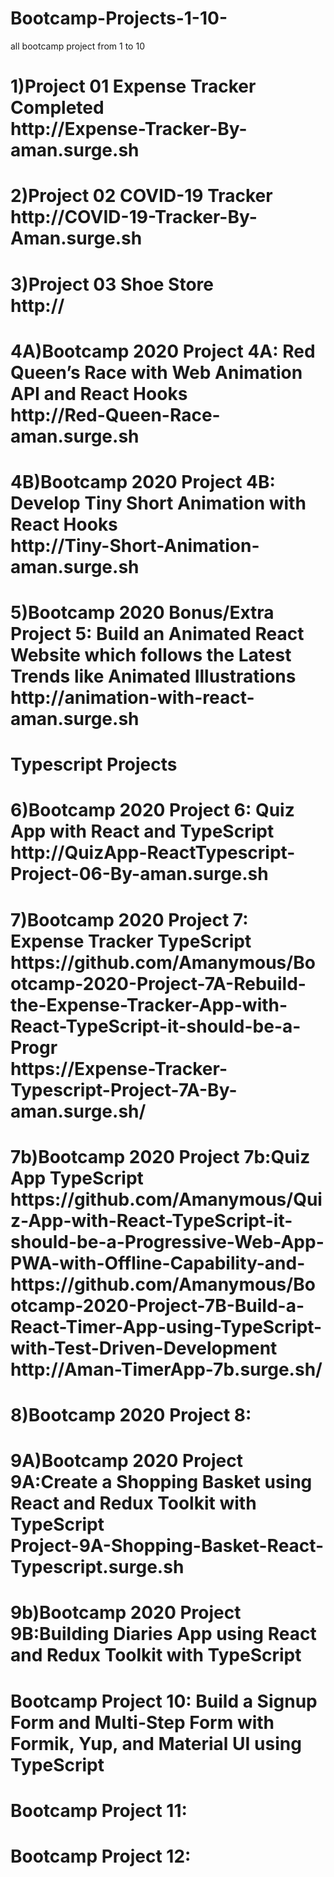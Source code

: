 # Bootcamp-Projects-1-10-
all bootcamp project from 1 to 10
<h1>1)Project 01 Expense Tracker Completed<br/>http://Expense-Tracker-By-aman.surge.sh</h1>
<h1>2)Project 02 COVID-19 Tracker<br/>http://COVID-19-Tracker-By-Aman.surge.sh</h1>
<h1>3)Project 03 Shoe Store<br/>http://</h1>
<h1>4A)Bootcamp 2020 Project 4A: Red Queen’s Race with Web Animation API and React Hooks<br/>http://Red-Queen-Race-aman.surge.sh</h1>
<h1>4B)Bootcamp 2020 Project 4B: Develop Tiny Short Animation with React Hooks<br/>http://Tiny-Short-Animation-aman.surge.sh</h1>
<h1>5)Bootcamp 2020 Bonus/Extra Project 5: Build an Animated React Website which follows the Latest Trends like Animated Illustrations<br/>
http://animation-with-react-aman.surge.sh</h1>
<h1>Typescript Projects</h1>
<h1>6)Bootcamp 2020 Project 6: Quiz App with React and TypeScript<br/>http://QuizApp-ReactTypescript-Project-06-By-aman.surge.sh
</h1>
<h1>7)Bootcamp 2020 Project 7: Expense Tracker TypeScript<br/>https://github.com/Amanymous/Bootcamp-2020-Project-7A-Rebuild-the-Expense-Tracker-App-with-React-TypeScript-it-should-be-a-Progr<br/>https://Expense-Tracker-Typescript-Project-7A-By-aman.surge.sh/
</h1>
<h1>7b)Bootcamp 2020 Project 7b:Quiz App TypeScript<br/>https://github.com/Amanymous/Quiz-App-with-React-TypeScript-it-should-be-a-Progressive-Web-App-PWA-with-Offline-Capability-and-<br/>https://github.com/Amanymous/Bootcamp-2020-Project-7B-Build-a-React-Timer-App-using-TypeScript-with-Test-Driven-Development<br/>http://Aman-TimerApp-7b.surge.sh/</h1>
<h1>8)Bootcamp 2020 Project 8:</h1>
<h1>9A)Bootcamp 2020 Project 9A:Create a Shopping Basket using React and Redux Toolkit with TypeScript<br/>Project-9A-Shopping-Basket-React-Typescript.surge.sh</h1>
<h1>9b)Bootcamp 2020 Project 9B:Building Diaries App using React and Redux Toolkit with TypeScript<br/></h1>
<h1>Bootcamp Project 10: Build a Signup Form and Multi-Step Form with Formik, Yup, and Material UI using TypeScript<br/></h1>
<h1>Bootcamp Project 11:<br/></h1>
<h1>Bootcamp Project 12: <br/></h1>
